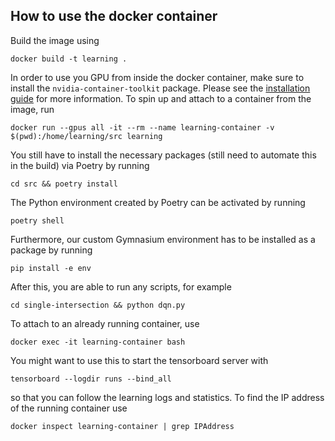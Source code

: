 ## How to use the docker container

Build the image using

`docker build -t learning .`

In order to use you GPU from inside the docker container, make sure to install
the `nvidia-container-toolkit` package. Please see the [installation
guide](https://docs.nvidia.com/datacenter/cloud-native/container-toolkit/latest/install-guide.html)
for more information. To spin up and attach to a container from the image, run

`docker run --gpus all -it --rm --name learning-container -v $(pwd):/home/learning/src learning`

You still have to install the necessary packages (still need to automate this in the build) via Poetry by running

`cd src && poetry install`

The Python environment created by Poetry can be activated by running

`poetry shell`

Furthermore, our custom Gymnasium environment has to be installed as a package by running

`pip install -e env`

After this, you are able to run any scripts, for example

`cd single-intersection && python dqn.py`

To attach to an already running container, use

`docker exec -it learning-container bash`

You might want to use this to start the tensorboard server with 

`tensorboard --logdir runs --bind_all`

so that you can follow the learning logs and statistics. To find the IP address
of the running container use

`docker inspect learning-container | grep IPAddress`

